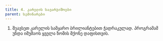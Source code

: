 ```yaml
---
title: 4. კარელის სავარჯიშოები
parent: სემინარები
---
```



1. შეავსეთ კარელის სამყარო ბრილიანტებით ჭადრაკულად. პროგრამამ უნდა იმუშაოს ყველა ზომის მქონე დაფისთვის.
